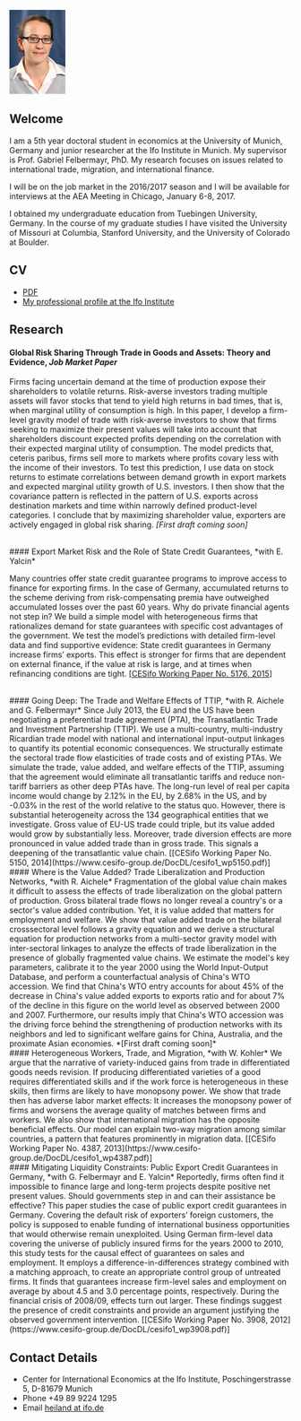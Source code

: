 ![](pics/Heiland04i.jpg)

## Welcome
I am a 5th year doctoral student in economics at the University of Munich, Germany and junior researcher at the Ifo Institute in Munich. My supervisor is Prof. Gabriel Felbermayr, PhD. My research focuses on issues related to international trade, migration, and international finance.

I will be on the job market in the 2016/2017 season and I will be available for interviews at the AEA Meeting in Chicago, January 6-8, 2017.

I obtained my undergraduate education from Tuebingen University, Germany. In the course of my graduate studies I have visited the University of Missouri at Columbia, Stanford University, and the University of Colorado at Boulder. 

## CV

* [PDF](pdfs/cv_IngaHeiland.pdf)
* [My professional profile at the Ifo Institute](http://www.cesifo-group.de/heiland-i) 

## Research

#### Global Risk Sharing Through Trade in Goods and Assets: Theory and Evidence, *Job Market Paper*
Firms facing uncertain demand at the time of production expose their shareholders to volatile returns. Risk-averse investors trading multiple assets will favor stocks that tend to yield high returns in bad times, that is, when marginal utility of consumption is high. In this paper, I develop a firm-level gravity model of trade with risk-averse investors to show that firms seeking to maximize their present values will take into account that shareholders discount expected profits depending on the correlation with their expected marginal utility of consumption. The model predicts that, ceteris paribus, firms sell more to markets where profits covary less with the income of their investors. To test this prediction, I use data on stock returns to estimate correlations between demand growth in export markets and expected marginal utility growth of U.S. investors. I then show that the covariance pattern is reflected in the pattern of U.S. exports across destination markets and time within narrowly defined product-level categories. I conclude that by maximizing shareholder value, exporters are actively engaged in global risk sharing.
*[First draft coming soon]*

<br>
#### Export Market Risk and the Role of State Credit Guarantees, *with E. Yalcin*

Many countries offer state credit guarantee programs to improve access to finance for exporting firms. In the case of Germany, accumulated returns to the scheme deriving from risk-compensating premia have outweighed accumulated losses over the past 60 years. Why do private financial agents not step in? We build a simple model with heterogeneous firms that rationalizes demand for state guarantees with specific cost advantages of the government. We test the model’s predictions with detailed firm-level data and find supportive evidence: State credit guarantees in Germany increase firms’ exports. This effect is stronger for firms that are dependent on external finance, if the value at risk is large, and at times when refinancing conditions are tight. [[CESifo Working Paper No. 5176, 2015](https://www.cesifo-group.de/DocDL/cesifo1_wp5176.pdf)]

<br>
#### Going Deep: The Trade and Welfare Effects of TTIP, *with R. Aichele and G. Felbermayr*
Since July 2013, the EU and the US have been negotiating a preferential trade agreement (PTA), the Transatlantic Trade and Investment Partnership (TTIP). We use a multi-country, multi-industry Ricardian trade model with national and international input-output linkages to quantify its potential economic consequences. We structurally estimate the sectoral trade flow elasticities of trade costs and of existing PTAs. We simulate the trade, value added, and welfare effects of the TTIP, assuming that the agreement would eliminate all transatlantic tariffs and reduce non-tariff barriers as other deep PTAs have. The long-run level of real per capita income would change by 2.12% in the EU, by 2.68% in the US, and by -0.03% in the rest of the world relative to the status quo. However, there is substantial heterogeneity across the 134 geographical entities that we investigate. Gross value of EU-US trade could triple, but its value added would grow by substantially less. Moreover, trade diversion effects are more pronounced in value added trade than in gross trade. This signals a deepening of the transatlantic value chain. [[CESifo Working Paper No. 5150, 2014](https://www.cesifo-group.de/DocDL/cesifo1_wp5150.pdf)]

<br>
#### Where is the Value Added? Trade Liberalization and Production Networks, *with R. Aichele*
Fragmentation of the global value chain makes it difficult to assess the effects of trade liberalization on the global pattern of production. Gross bilateral trade flows no longer reveal a country's or a sector's value added contribution. Yet, it is value added that matters for employment and welfare. We show that value added trade on the bilateral crosssectoral level follows a gravity equation and we derive a structural equation for production networks from a multi-sector gravity model with inter-sectoral linkages to analyze the effects of trade liberalization in the presence of globally fragmented value chains. We estimate the model's key parameters, calibrate it to the year 2000 using the World Input-Output Database, and perform a counterfactual analysis of China's WTO accession. We find that China's WTO entry accounts for about 45% of the decrease in China's value added exports to exports ratio and for about 7% of the decline in this figure on the world level as observed between 2000 and 2007. Furthermore, our results imply that China's WTO accession was the driving force behind the strengthening of production networks with its neighbors and led to significant welfare gains for China, Australia, and the proximate Asian economies. *[First draft coming soon]*

<br>
#### Heterogeneous Workers, Trade, and Migration, *with W. Kohler*
We argue that the narrative of variety-induced gains from trade in differentiated goods needs revision. If producing differentiated varieties of a good requires differentiated skills and if the work force is heterogeneous in these skills, then firms are likely to have monopsony power. We show that trade then has adverse labor market effects: It increases the monopsony power of firms and worsens the average quality of matches between firms and workers. We also show that international migration has the opposite beneficial effects. Our model can explain two-way migration among similar countries, a pattern that features prominently in migration data. [[CESifo Working Paper No. 4387, 2013](https://www.cesifo-group.de/DocDL/cesifo1_wp4387.pdf)]

<br>
#### Mitigating Liquidity Constraints: Public Export Credit Guarantees in Germany, *with G. Felbermayr and E. Yalcin*
Reportedly, firms often find it impossible to finance large and long-term projects despite positive net present values. Should governments step in and can their assistance be effective? This paper studies the case of public export credit guarantees in Germany. Covering the default risk of exporters’ foreign customers, the policy is supposed to enable funding of international business opportunities that would otherwise remain unexploited. Using German firm-level data covering the universe of publicly insured firms for the years 2000 to 2010, this study tests for the causal effect of guarantees on sales and employment. It employs a difference-in-differences strategy combined with a matching approach, to create an appropriate control group of untreated firms. It finds that guarantees increase firm-level sales and employment on average by about 4.5 and 3.0 percentage points, respectively. During the financial crisis of 2008/09, effects turn out larger. These findings suggest the presence of credit constraints and provide an argument justifying the observed government intervention. [[CESifo Working Paper No. 3908, 2012](https://www.cesifo-group.de/DocDL/cesifo1_wp3908.pdf)]


## Contact Details

* Center for International Economics at the Ifo Institute, Poschingerstrasse 5, D-81679 Munich
* Phone +49 89 9224 1295
* Email [heiland at ifo.de](mailto:heiland@ifo.de)
